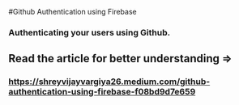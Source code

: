 #Github Authentication using Firebase

### Authenticating your users using Github.
## Read the article for better understanding =>
### https://shreyvijayvargiya26.medium.com/github-authentication-using-firebase-f08bd9d7e659
